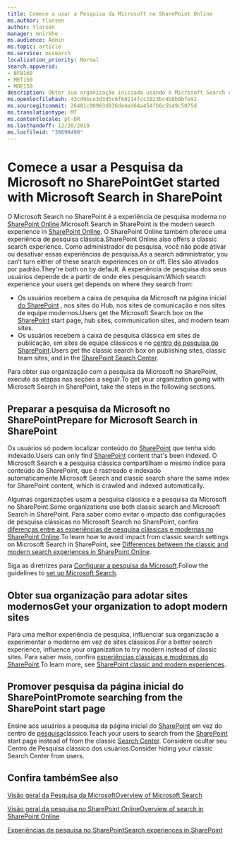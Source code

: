 ```yaml
---
title: Comece a usar a Pesquisa da Microsoft no SharePoint Online
ms.author: tlarsen
author: tlarsen
manager: mnirkhe
ms.audience: Admin
ms.topic: article
ms.service: mssearch
localization_priority: Normal
search.appverid:
- BFB160
- MET150
- MOE150
description: Obter sua organização iniciada usando o Microsoft Search no SharePoint Online
ms.openlocfilehash: 43cd9bce3d3d5c6f60214fcc1023bc4b8b9bfe91
ms.sourcegitcommit: 26481c00963d836de4ed64a454fb6c5b49c5075d
ms.translationtype: MT
ms.contentlocale: pt-BR
ms.lasthandoff: 12/20/2019
ms.locfileid: "38699490"
---
```

# <a name="get-started-with-microsoft-search-in-sharepoint"></a><span data-ttu-id="c78e4-103">Comece a usar a Pesquisa da Microsoft no SharePoint</span><span class="sxs-lookup"><span data-stu-id="c78e4-103">Get started with Microsoft Search in SharePoint</span></span>

<span data-ttu-id="c78e4-104">O Microsoft Search no SharePoint é a experiência de pesquisa moderna no [SharePoint Online](https://products.office.com/sharepoint/collaboration).</span><span class="sxs-lookup"><span data-stu-id="c78e4-104">Microsoft Search in SharePoint is the modern search experience in [SharePoint Online](https://products.office.com/sharepoint/collaboration).</span></span> <span data-ttu-id="c78e4-105">O SharePoint Online também oferece uma experiência de pesquisa clássica.</span><span class="sxs-lookup"><span data-stu-id="c78e4-105">SharePoint Online also offers a classic search experience.</span></span> <span data-ttu-id="c78e4-106">Como administrador de pesquisa, você não pode ativar ou desativar essas experiências de pesquisa.</span><span class="sxs-lookup"><span data-stu-id="c78e4-106">As a search administrator, you can’t turn either of these search experiences on or off.</span></span> <span data-ttu-id="c78e4-107">Eles são ativados por padrão.</span><span class="sxs-lookup"><span data-stu-id="c78e4-107">They're both on by default.</span></span> <span data-ttu-id="c78e4-108">A experiência de pesquisa dos seus usuários depende de a partir de onde eles pesquisam:</span><span class="sxs-lookup"><span data-stu-id="c78e4-108">Which search experience your users get depends on where they search from:</span></span>

- <span data-ttu-id="c78e4-109">Os usuários recebem a caixa de pesquisa da Microsoft na página inicial [do SharePoint](http://sharepoint.com/) , nos sites do Hub, nos sites de comunicação e nos sites de equipe modernos.</span><span class="sxs-lookup"><span data-stu-id="c78e4-109">Users get the Microsoft Search box on the [SharePoint](http://sharepoint.com/) start page, hub sites, communication sites, and modern team sites.</span></span>
- <span data-ttu-id="c78e4-110">Os usuários recebem a caixa de pesquisa clássica em sites de publicação, em sites de equipe clássicos e no [centro de pesquisa do SharePoint](https://docs.microsoft.com/sharepoint/manage-search-center).</span><span class="sxs-lookup"><span data-stu-id="c78e4-110">Users get the classic search box on publishing sites, classic team sites, and in the [SharePoint Search Center](https://docs.microsoft.com/sharepoint/manage-search-center).</span></span>

<span data-ttu-id="c78e4-111">Para obter sua organização com a pesquisa da Microsoft no SharePoint, execute as etapas nas seções a seguir.</span><span class="sxs-lookup"><span data-stu-id="c78e4-111">To get your organization going with Microsoft Search in SharePoint, take the steps in the following sections.</span></span>

## <a name="prepare-for-microsoft-search-in-sharepoint"></a><span data-ttu-id="c78e4-112">Preparar a pesquisa da Microsoft no SharePoint</span><span class="sxs-lookup"><span data-stu-id="c78e4-112">Prepare for Microsoft Search in SharePoint</span></span>

<span data-ttu-id="c78e4-113">Os usuários só podem localizar conteúdo do [SharePoint](http://sharepoint.com/) que tenha sido indexado.</span><span class="sxs-lookup"><span data-stu-id="c78e4-113">Users can only find [SharePoint](http://sharepoint.com/) content that's been indexed.</span></span> <span data-ttu-id="c78e4-114">O Microsoft Search e a pesquisa clássica compartilham o mesmo índice para conteúdo do SharePoint, que é rastreado e indexado automaticamente.</span><span class="sxs-lookup"><span data-stu-id="c78e4-114">Microsoft Search and classic search share the same index for SharePoint content, which is crawled and indexed automatically.</span></span> 

<span data-ttu-id="c78e4-115">Algumas organizações usam a pesquisa clássica e a pesquisa da Microsoft no SharePoint.</span><span class="sxs-lookup"><span data-stu-id="c78e4-115">Some organizations use both classic search and Microsoft Search in SharePoint.</span></span> <span data-ttu-id="c78e4-116">Para saber como evitar o impacto das configurações de pesquisa clássicas no Microsoft Search no SharePoint, confira [diferenças entre as experiências de pesquisa clássicas e modernas no SharePoint Online](https://docs.microsoft.com/sharepoint/differences-classic-modern-search).</span><span class="sxs-lookup"><span data-stu-id="c78e4-116">To learn how to avoid impact from classic search settings on Microsoft Search in SharePoint, see [Differences between the classic and modern search experiences in SharePoint Online](https://docs.microsoft.com/sharepoint/differences-classic-modern-search).</span></span>

<span data-ttu-id="c78e4-117">Siga as diretrizes para [Configurar a pesquisa da Microsoft](set-up-microsoft-search.md).</span><span class="sxs-lookup"><span data-stu-id="c78e4-117">Follow the guidelines to [set up Microsoft Search](set-up-microsoft-search.md).</span></span>


## <a name="get-your-organization-to-adopt-modern-sites"></a><span data-ttu-id="c78e4-118">Obter sua organização para adotar sites modernos</span><span class="sxs-lookup"><span data-stu-id="c78e4-118">Get your organization to adopt modern sites</span></span>

<span data-ttu-id="c78e4-119">Para uma melhor experiência de pesquisa, influenciar sua organização a experimentar o moderno em vez de sites clássicos.</span><span class="sxs-lookup"><span data-stu-id="c78e4-119">For a better search experience, influence your organization to try modern instead of classic sites.</span></span> <span data-ttu-id="c78e4-120">Para saber mais, confira [experiências clássicas e modernas do SharePoint](https://support.office.com/article/SharePoint-classic-and-modern-experiences-5725c103-505d-4a6e-9350-300d3ec7d73f).</span><span class="sxs-lookup"><span data-stu-id="c78e4-120">To learn more, see [SharePoint classic and modern experiences](https://support.office.com/article/SharePoint-classic-and-modern-experiences-5725c103-505d-4a6e-9350-300d3ec7d73f).</span></span>

## <a name="promote-searching-from-the-sharepoint-start-page"></a><span data-ttu-id="c78e4-121">Promover pesquisa da página inicial do SharePoint</span><span class="sxs-lookup"><span data-stu-id="c78e4-121">Promote searching from the SharePoint start page</span></span>

<span data-ttu-id="c78e4-122">Ensine aos usuários a pesquisa da página inicial do [SharePoint](http://sharepoint.com/) em vez do centro de [pesquisa](https://docs.microsoft.com/sharepoint/manage-search-center)clássico.</span><span class="sxs-lookup"><span data-stu-id="c78e4-122">Teach your users to search from the [SharePoint](http://sharepoint.com/) start page instead of from the classic [Search Center](https://docs.microsoft.com/sharepoint/manage-search-center).</span></span> <span data-ttu-id="c78e4-123">Considere ocultar seu Centro de Pesquisa clássico dos usuários.</span><span class="sxs-lookup"><span data-stu-id="c78e4-123">Consider hiding your classic Search Center from users.</span></span>

## <a name="see-also"></a><span data-ttu-id="c78e4-124">Confira também</span><span class="sxs-lookup"><span data-stu-id="c78e4-124">See also</span></span>
[<span data-ttu-id="c78e4-125">Visão geral da Pesquisa da Microsoft</span><span class="sxs-lookup"><span data-stu-id="c78e4-125">Overview of Microsoft Search</span></span>](overview-microsoft-search.md)

[<span data-ttu-id="c78e4-126">Visão geral da pesquisa no SharePoint Online</span><span class="sxs-lookup"><span data-stu-id="c78e4-126">Overview of search in SharePoint Online</span></span>](https://docs.microsoft.com/sharepoint/overview-of-search)

[<span data-ttu-id="c78e4-127">Experiências de pesquisa no SharePoint</span><span class="sxs-lookup"><span data-stu-id="c78e4-127">Search experiences in SharePoint</span></span>](https://docs.microsoft.com/sharepoint/get-started-with-modern-search-experience)